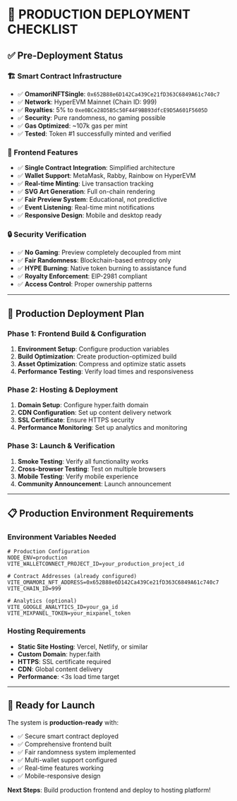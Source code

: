 # 🚀 **PRODUCTION DEPLOYMENT CHECKLIST**

## ✅ **Pre-Deployment Status**

### **🏗️ Smart Contract Infrastructure**
- ✅ **OmamoriNFTSingle**: `0x652B88e6D142Ca439Ce21fD363C6849A61c740c7`
- ✅ **Network**: HyperEVM Mainnet (Chain ID: 999)
- ✅ **Royalties**: 5% to `0xe0BCe28D5B5c50F44F9BB93dfcE9D5A601F5605D`
- ✅ **Security**: Pure randomness, no gaming possible
- ✅ **Gas Optimized**: ~107k gas per mint
- ✅ **Tested**: Token #1 successfully minted and verified

### **🎨 Frontend Features**
- ✅ **Single Contract Integration**: Simplified architecture
- ✅ **Wallet Support**: MetaMask, Rabby, Rainbow on HyperEVM
- ✅ **Real-time Minting**: Live transaction tracking
- ✅ **SVG Art Generation**: Full on-chain rendering
- ✅ **Fair Preview System**: Educational, not predictive
- ✅ **Event Listening**: Real-time mint notifications
- ✅ **Responsive Design**: Mobile and desktop ready

### **🔒 Security Verification**
- ✅ **No Gaming**: Preview completely decoupled from mint
- ✅ **Fair Randomness**: Blockchain-based entropy only
- ✅ **HYPE Burning**: Native token burning to assistance fund
- ✅ **Royalty Enforcement**: EIP-2981 compliant
- ✅ **Access Control**: Proper ownership patterns

---

## 🎯 **Production Deployment Plan**

### **Phase 1: Frontend Build & Configuration**
1. **Environment Setup**: Configure production variables
2. **Build Optimization**: Create production-optimized build
3. **Asset Optimization**: Compress and optimize static assets
4. **Performance Testing**: Verify load times and responsiveness

### **Phase 2: Hosting & Deployment**
1. **Domain Setup**: Configure hyper.faith domain
2. **CDN Configuration**: Set up content delivery network
3. **SSL Certificate**: Ensure HTTPS security
4. **Performance Monitoring**: Set up analytics and monitoring

### **Phase 3: Launch & Verification**
1. **Smoke Testing**: Verify all functionality works
2. **Cross-browser Testing**: Test on multiple browsers
3. **Mobile Testing**: Verify mobile experience
4. **Community Announcement**: Launch announcement

---

## 📋 **Production Environment Requirements**

### **Environment Variables Needed**
```env
# Production Configuration
NODE_ENV=production
VITE_WALLETCONNECT_PROJECT_ID=your_production_project_id

# Contract Addresses (already configured)
VITE_OMAMORI_NFT_ADDRESS=0x652B88e6D142Ca439Ce21fD363C6849A61c740c7
VITE_CHAIN_ID=999

# Analytics (optional)
VITE_GOOGLE_ANALYTICS_ID=your_ga_id
VITE_MIXPANEL_TOKEN=your_mixpanel_token
```

### **Hosting Requirements**
- **Static Site Hosting**: Vercel, Netlify, or similar
- **Custom Domain**: hyper.faith
- **HTTPS**: SSL certificate required
- **CDN**: Global content delivery
- **Performance**: <3s load time target

---

## 🎉 **Ready for Launch**

The system is **production-ready** with:
- ✅ Secure smart contract deployed
- ✅ Comprehensive frontend built
- ✅ Fair randomness system implemented
- ✅ Multi-wallet support configured
- ✅ Real-time features working
- ✅ Mobile-responsive design

**Next Steps**: Build production frontend and deploy to hosting platform!
